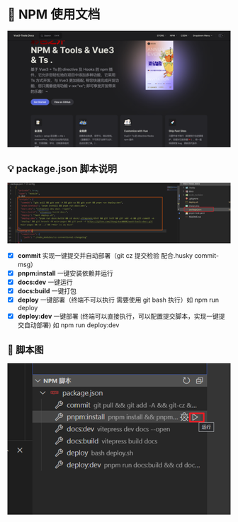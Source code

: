 # 📝 NPM 使用文档

![Alt text](image.png)

## 💡 package.json 脚本说明

![Alt text](image-1.png)

- [x] **commit** 实现一键提交并自动部署（git cz 提交检验 配合.husky commit-msg）
- [x] **pnpm:install** 一键安装依赖并运行
- [x] **docs:dev** 一键运行
- [x] **docs:build** 一键打包
- [x] **deploy** 一键部署（终端不可以执行 需要使用 git bash 执行）如 npm run deploy
- [x] **deploy:dev** 一键部署 (终端可以直接执行，可以配置提交脚本，实现一键提交自动部署) 如 npm run deploy:dev

## 🤖 脚本图

![Alt text](image-2.png)
